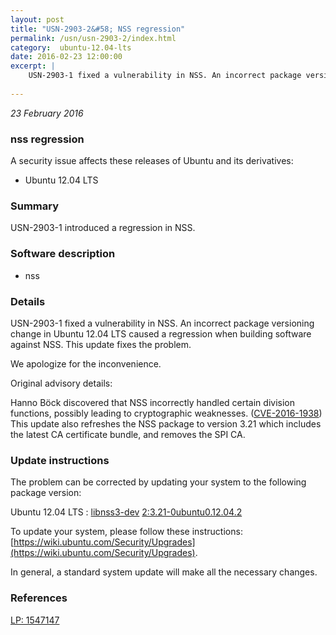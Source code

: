 ```yaml
---
layout: post
title: "USN-2903-2&#58; NSS regression"
permalink: /usn/usn-2903-2/index.html
category:  ubuntu-12.04-lts
date: 2016-02-23 12:00:00
excerpt: |
    USN-2903-1 fixed a vulnerability in NSS. An incorrect package versioning change in Ubuntu 12.04 LTS caused a regression when building software against NSS. This update fixes the problem.
    
--- 
```

 
 

*23 February 2016*

### nss regression

A security issue affects these releases of Ubuntu and its derivatives:

* Ubuntu 12.04 LTS

### Summary

USN-2903-1 introduced a regression in NSS. 

### Software description

* nss 

### Details

USN-2903-1 fixed a vulnerability in NSS. An incorrect package versioning change in Ubuntu 12.04 LTS caused a regression when building software against NSS. This update fixes the problem.

We apologize for the inconvenience.

Original advisory details:

 Hanno Böck discovered that NSS incorrectly handled certain division functions, possibly leading to cryptographic weaknesses. ([CVE-2016-1938](http://people.ubuntu.com/~ubuntu-security/cve/CVE-2016-1938)) This update also refreshes the NSS package to version 3.21 which includes the latest CA certificate bundle, and removes the SPI CA. 

### Update instructions

The problem can be corrected by updating your system to the following package version:

Ubuntu 12.04 LTS
 : [libnss3-dev](https://launchpad.net/ubuntu/+source/nss) <span> [2:3.21-0ubuntu0.12.04.2](https://launchpad.net/ubuntu/+source/nss/2:3.21-0ubuntu0.12.04.2) </span> 

To update your system, please follow these instructions: [https://wiki.ubuntu.com/Security/Upgrades](https://wiki.ubuntu.com/Security/Upgrades).

In general, a standard system update will make all the necessary changes. 

### References

 
 [LP: 1547147](https://launchpad.net/bugs/1547147)
 

